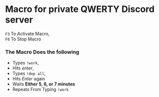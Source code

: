 # Macro for private QWERTY Discord server
`F3` To Activate Macro, <br />
`F8` To Stop Macro <br />

### The Macro Does the following <br />
- Types `!work`, <br />
- Hits *enter*, <br />
- Types `!dep all`, <br />
- Hits *Enter* again <br />
- Waits **Either 5, 6, or 7 minutes** <br />
- Repeats From Typing `!work` <br />
